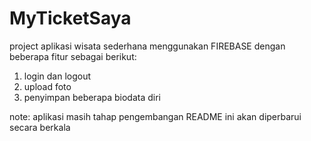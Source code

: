 # MyTicketSaya

project aplikasi wisata sederhana menggunakan FIREBASE dengan beberapa fitur sebagai berikut:

1. login dan logout
2. upload foto
3. penyimpan beberapa biodata diri

note: aplikasi masih tahap pengembangan README ini akan diperbarui secara berkala
